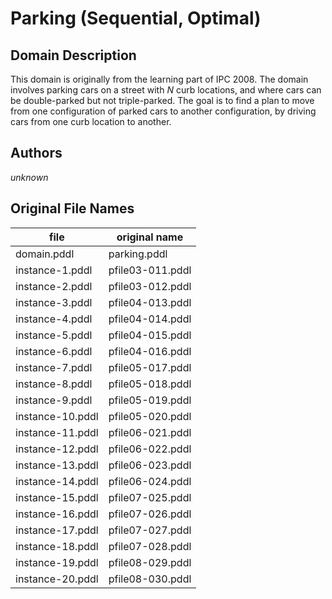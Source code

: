 # Parking (Sequential, Optimal)

## Domain Description

This domain is originally from the learning part of IPC 2008.
The domain involves parking cars on a street with *N* curb locations, and where cars can be double-parked but not triple-parked.
The goal is to find a plan to move from one configuration of parked cars to another configuration, by driving cars from one curb location to another.

## Authors

*unknown*

## Original File Names

| file             | original name    |
|------------------|------------------|
| domain.pddl      | parking.pddl     |
| instance-1.pddl  | pfile03-011.pddl |
| instance-2.pddl  | pfile03-012.pddl |
| instance-3.pddl  | pfile04-013.pddl |
| instance-4.pddl  | pfile04-014.pddl |
| instance-5.pddl  | pfile04-015.pddl |
| instance-6.pddl  | pfile04-016.pddl |
| instance-7.pddl  | pfile05-017.pddl |
| instance-8.pddl  | pfile05-018.pddl |
| instance-9.pddl  | pfile05-019.pddl |
| instance-10.pddl | pfile05-020.pddl |
| instance-11.pddl | pfile06-021.pddl |
| instance-12.pddl | pfile06-022.pddl |
| instance-13.pddl | pfile06-023.pddl |
| instance-14.pddl | pfile06-024.pddl |
| instance-15.pddl | pfile07-025.pddl |
| instance-16.pddl | pfile07-026.pddl |
| instance-17.pddl | pfile07-027.pddl |
| instance-18.pddl | pfile07-028.pddl |
| instance-19.pddl | pfile08-029.pddl |
| instance-20.pddl | pfile08-030.pddl |
